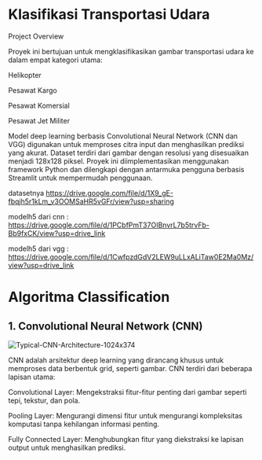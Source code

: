 # Klasifikasi Transportasi Udara

Project Overview

Proyek ini bertujuan untuk mengklasifikasikan gambar transportasi udara ke dalam empat kategori utama:

Helikopter

Pesawat Kargo

Pesawat Komersial

Pesawat Jet Militer

Model deep learning berbasis Convolutional Neural Network (CNN dan VGG) digunakan untuk memproses citra input dan menghasilkan prediksi yang akurat. Dataset terdiri dari gambar dengan resolusi yang disesuaikan menjadi 128x128 piksel. Proyek ini diimplementasikan menggunakan framework Python dan dilengkapi dengan antarmuka pengguna berbasis Streamlit untuk mempermudah penggunaan.

datasetnya https://drive.google.com/file/d/1X9_gE-fbqjh5r1kLm_v3OOMSaHR5vGFr/view?usp=sharing

modelh5 dari cnn : https://drive.google.com/file/d/1PCbfPmT37OIBnvrL7b5trvFb-Bb9fxCK/view?usp=drive_link

modelh5 dari vgg : https://drive.google.com/file/d/1CwfpzdGdV2LEW9uLLxALiTaw0E2Ma0Mz/view?usp=drive_link

# Algoritma Classification

## 1. Convolutional Neural Network (CNN)

![Typical-CNN-Architecture-1024x374](https://github.com/user-attachments/assets/397d18d4-028a-4409-847f-6168b3a57a60)



CNN adalah arsitektur deep learning yang dirancang khusus untuk memproses data berbentuk grid, seperti gambar. CNN terdiri dari beberapa lapisan utama:

Convolutional Layer: Mengekstraksi fitur-fitur penting dari gambar seperti tepi, tekstur, dan pola.

Pooling Layer: Mengurangi dimensi fitur untuk mengurangi kompleksitas komputasi tanpa kehilangan informasi penting.

Fully Connected Layer: Menghubungkan fitur yang diekstraksi ke lapisan output untuk menghasilkan prediksi.
